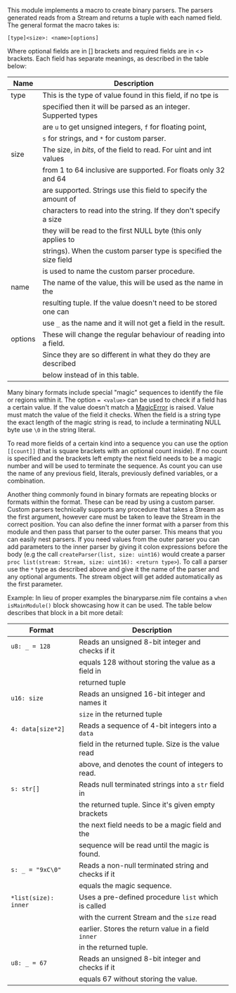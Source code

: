 <p>This module implements a macro to create binary parsers. The parsers generated reads from a Stream and returns a tuple with each named field. The general format the macro takes is:</p>
<p><code>[type]&lt;size&gt;: &lt;name&gt;[options]</code></p>
<p>Where optional fields are in [] brackets and required fields are in &lt;&gt; brackets. Each field has separate meanings, as described in the table below:</p>
<table>
<thead>
<tr class="header">
<th>Name</th>
<th>Description</th>
</tr>
</thead>
<tbody>
<tr class="odd">
<td>type</td>
<td>This is the type of value found in this field, if no tpe is</td>
</tr>
<tr class="even">
<td></td>
<td>specified then it will be parsed as an integer. Supperted types</td>
</tr>
<tr class="odd">
<td></td>
<td>are <code>u</code> to get unsigned integers, <code>f</code> for floating point,</td>
</tr>
<tr class="even">
<td></td>
<td><code>s</code> for strings, and <code>*</code> for custom parser.</td>
</tr>
<tr class="odd">
<td>size</td>
<td>The size, in <em>bits</em>, of the field to read. For uint and int values</td>
</tr>
<tr class="even">
<td></td>
<td>from 1 to 64 inclusive are supported. For floats only 32 and 64</td>
</tr>
<tr class="odd">
<td></td>
<td>are supported. Strings use this field to specify the amount of</td>
</tr>
<tr class="even">
<td></td>
<td>characters to read into the string. If they don't specify a size</td>
</tr>
<tr class="odd">
<td></td>
<td>they will be read to the first NULL byte (this only applies to</td>
</tr>
<tr class="even">
<td></td>
<td>strings). When the custom parser type is specified the size field</td>
</tr>
<tr class="odd">
<td></td>
<td>is used to name the custom parser procedure.</td>
</tr>
<tr class="even">
<td>name</td>
<td>The name of the value, this will be used as the name in the</td>
</tr>
<tr class="odd">
<td></td>
<td>resulting tuple. If the value doesn't need to be stored one can</td>
</tr>
<tr class="even">
<td></td>
<td>use <code>_</code> as the name and it will not get a field in the result.</td>
</tr>
<tr class="odd">
<td>options</td>
<td>These will change the regular behaviour of reading into a field.</td>
</tr>
<tr class="even">
<td></td>
<td>Since they are so different in what they do they are described</td>
</tr>
<tr class="odd">
<td></td>
<td>below instead of in this table.</td>
</tr>
</tbody>
</table>
<p>Many binary formats include special &quot;magic&quot; sequences to identify the file or regions within it. The option <code>= &lt;value&gt;</code> can be used to check if a field has a certain value. If the value doesn't match a <a href="">MagicError</a> is raised. Value must match the value of the field it checks. When the field is a string type the exact length of the magic string is read, to include a terminating NULL byte use <code>\0</code> in the string literal.</p>
<p>To read more fields of a certain kind into a sequence you can use the option <code>[[count]]</code> (that is square brackets with an optional count inside). If no count is specified and the brackets left empty the next field needs to be a magic number and will be used to terminate the sequence. As count you can use the name of any previous field, literals, previously defined variables, or a combination.</p>
<p>Another thing commonly found in binary formats are repeating blocks or formats within the format. These can be read by using a custom parser. Custom parsers technically supports any procedure that takes a Stream as the first argument, however care must be taken to leave the Stream in the correct position. You can also define the inner format with a parser from this module and then pass that parser to the outer parser. This means that you can easily nest parsers. If you need values from the outer parser you can add parameters to the inner parser by giving it colon expressions before the body (e.g the call <code>createParser(list, size: uint16)</code> would create a parser <code>proc list(stream: Stream, size: uint16): &lt;return type&gt;</code>). To call a parser use the <code>*</code> type as described above and give it the name of the parser and any optional arguments. The stream object will get added automatically as the first parameter.</p>
<p>Example: In lieu of proper examples the binaryparse.nim file contains a <code>when isMainModule()</code> block showcasing how it can be used. The table below describes that block in a bit more detail:</p>
<table>
<thead>
<tr class="header">
<th>Format</th>
<th>Description</th>
</tr>
</thead>
<tbody>
<tr class="odd">
<td><code>u8: _ = 128</code></td>
<td>Reads an unsigned 8-bit integer and checks if it</td>
</tr>
<tr class="even">
<td></td>
<td>equals 128 without storing the value as a field in</td>
</tr>
<tr class="odd">
<td></td>
<td>returned tuple</td>
</tr>
<tr class="even">
<td><code>u16: size</code></td>
<td>Reads an unsigned 16-bit integer and names it</td>
</tr>
<tr class="odd">
<td></td>
<td><code>size</code> in the returned tuple</td>
</tr>
<tr class="even">
<td><code>4: data[size*2]</code></td>
<td>Reads a sequence of 4-bit integers into a <code>data</code></td>
</tr>
<tr class="odd">
<td></td>
<td>field in the returned tuple. Size is the value read</td>
</tr>
<tr class="even">
<td></td>
<td>above, and denotes the count of integers to read.</td>
</tr>
<tr class="odd">
<td><code>s: str[]</code></td>
<td>Reads null terminated strings into a <code>str</code> field in</td>
</tr>
<tr class="even">
<td></td>
<td>the returned tuple. Since it's given empty brackets</td>
</tr>
<tr class="odd">
<td></td>
<td>the next field needs to be a magic field and the</td>
</tr>
<tr class="even">
<td></td>
<td>sequence will be read until the magic is found.</td>
</tr>
<tr class="odd">
<td><code>s: _ = &quot;9xC\0&quot;</code></td>
<td>Reads a non-null terminated string and checks if it</td>
</tr>
<tr class="even">
<td></td>
<td>equals the magic sequence.</td>
</tr>
<tr class="odd">
<td><code>*list(size): inner</code></td>
<td>Uses a pre-defined procedure <code>list</code> which is called</td>
</tr>
<tr class="even">
<td></td>
<td>with the current Stream and the <code>size</code> read</td>
</tr>
<tr class="odd">
<td></td>
<td>earlier. Stores the return value in a field <code>inner</code></td>
</tr>
<tr class="even">
<td></td>
<td>in the returned tuple.</td>
</tr>
<tr class="odd">
<td><code>u8: _ = 67</code></td>
<td>Reads an unsigned 8-bit integer and checks if it</td>
</tr>
<tr class="even">
<td></td>
<td>equals 67 without storing the value.</td>
</tr>
</tbody>
</table>
